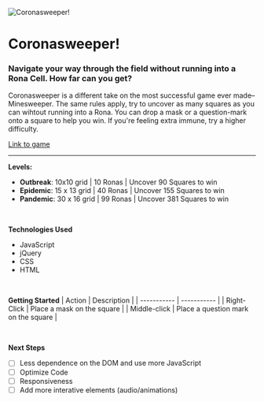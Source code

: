 ![Coronasweeper!](https://i.imgur.com/HBeEzdx.gif)

# Coronasweeper!
### Navigate your way through the field without running into a Rona Cell. How far can you get?
Coronasweeper is a different take on the most successful game ever made–Minesweeper. The same rules apply, try to uncover as many squares as you can wihtout running into a Rona. You can drop a mask or a question-mark onto a square to help you win. If you're feeling extra immune, try a higher difficulty.

[Link to game](https://audarbe.github.io/minesweeper/)

---

**Levels:**

- **Outbreak**: 10x10 grid | 10 Ronas | Uncover 90 Squares to win
- **Epidemic**: 15 x 13 grid | 40 Ronas | Uncover 155 Squares to win
- **Pandemic**: 30 x 16 grid | 99 Ronas | Uncover 381 Squares to win

<br>

**Technologies Used**
- JavaScript
- jQuery
- CSS
- HTML

<br>

**Getting Started**
| Action | Description |
| ----------- | ----------- |
| Right-Click | Place a mask on the square |
| Middle-click | Place a question mark on the square |

<br>

**Next Steps**

- [ ] Less dependence on the DOM and use more JavaScript
- [ ] Optimize Code
- [ ] Responsiveness
- [ ] Add more interative elements (audio/animations)